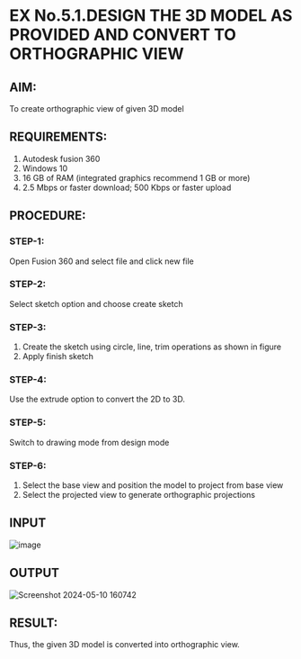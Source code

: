 # EX No.5.1.DESIGN THE 3D MODEL AS PROVIDED AND CONVERT TO ORTHOGRAPHIC VIEW


## AIM: 
To create orthographic view of given 3D model

## REQUIREMENTS: 
1. Autodesk fusion 360
2. Windows 10
3. 16 GB of RAM (integrated graphics recommend 1 GB or more)
4. 2.5 Mbps or faster download; 500 Kbps or faster upload 

## PROCEDURE:

### STEP-1:
Open Fusion 360 and select file and click new file

### STEP-2:
Select sketch option and choose create sketch

### STEP-3: 
1. Create the sketch using circle, line, trim operations as shown in figure
2. Apply finish sketch 

### STEP-4:
 Use the extrude option to convert the 2D to 3D.

### STEP-5:
Switch to drawing mode from design mode 
          
### STEP-6:
1. Select the base view and position the model to project from base view 
2. Select the projected view to generate orthographic projections

## INPUT
![image](https://user-images.githubusercontent.com/113594316/199408705-ed302b2a-90c3-41c0-9cc4-791a93366e2a.png)

## OUTPUT
![Screenshot 2024-05-10 160742](https://github.com/MohamedNadheem/EX-No.5.1.-DESIGN-THE-3D-MODEL-AS-PROVIDED-AND-CONVERT-TO-ORTHOGRAPHIC-VIEW/assets/148197556/e9c3ddd8-bb8c-4e8a-b848-0470c2cc6504)


## RESULT:
Thus, the given 3D model is converted into orthographic view.


